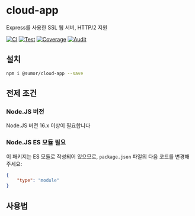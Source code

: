 # cloud-app
Express를 사용한 SSL 웹 서버, HTTP/2 지원

[![CI](https://github.com/sumor-cloud/cloud-app/actions/workflows/ci.yml/badge.svg)](https://github.com/sumor-cloud/cloud-app/actions/workflows/ci.yml)
[![Test](https://github.com/sumor-cloud/cloud-app/actions/workflows/ut.yml/badge.svg)](https://github.com/sumor-cloud/cloud-app/actions/workflows/ut.yml)
[![Coverage](https://github.com/sumor-cloud/cloud-app/actions/workflows/coverage.yml/badge.svg)](https://github.com/sumor-cloud/cloud-app/actions/workflows/coverage.yml)
[![Audit](https://github.com/sumor-cloud/cloud-app/actions/workflows/audit.yml/badge.svg)](https://github.com/sumor-cloud/cloud-app/actions/workflows/audit.yml)

## 설치
```bash
npm i @sumor/cloud-app --save
```

## 전제 조건

### Node.JS 버전
Node.JS 버전 16.x 이상이 필요합니다

### Node.JS ES 모듈 필요
이 패키지는 ES 모듈로 작성되어 있으므로,
```package.json``` 파일의 다음 코드를 변경해주세요:
```json
{
    "type": "module"
}
```

## 사용법